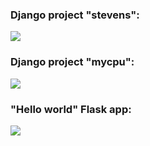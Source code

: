 ### Django project "stevens":
![](https://github.com/zzatuchn/ee322/blob/main/lab4/django_stevens.png)

### Django project "mycpu":
![](https://github.com/zzatuchn/ee322/blob/main/lab4/django_mycpu.png)

### "Hello world" Flask app:
![](https://github.com/zzatuchn/ee322/blob/main/lab4/flask.png)
